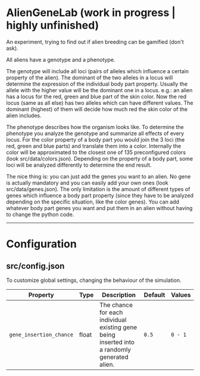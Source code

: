 # AlienGeneLab (work in progress | highly unfinished)
An experiment, trying to find out if alien breeding can be gamified (don't ask).

All aliens have a genotype and a phenotype. 

The genotype will include all loci (pairs of alleles which influence a certain property of the alien). The dominant of the two alleles in a locus will determine the expression of the individual body part property. Usually the allele with the higher value will be the dominant one in a locus. 
e.g.: an alien has a locus for the red, green and blue part of the skin color. Now the red locus (same as all else) has two alleles which can have different values. The dominant (highest) of them will decide how much red the skin color of the alien includes.

The phenotype describes how the organism looks like. To determine the phenotype you analyze the genotype and summarize all effects of every locus. For the color property of a body part you would join the 3 loci (the red, green and blue parts) and translate them into a color. Internally the color will be approximated to the closest one of 135 preconfigured colors (look src/data/colors.json). Depending on the property of a body part, some loci will be analyzed differently to determine the end result.

The nice thing is: you can just add the genes you want to an alien. No gene is actually mandatory and you can easily add your own ones (look src/data/genes.json). The only limitation is the amount of different types of genes which influence a body part property (since they have to be analyzed depending on the specific situation, like the color genes). You can add whatever body part genes you want and put them in an alien without having to change the python code.

------------------------

# Configuration

## src/config.json
To customize global settings, changing the behaviour of the simulation.

|Property|Type|Description|Default|Values|
|---|---|---|---|---|
|`gene_insertion_chance`|float|The chance for each individual existing gene being inserted into a randomly generated alien.|`0.5`|`0 - 1`|